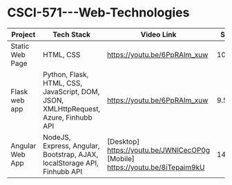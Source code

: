 # CSCI-571---Web-Technologies

Project  | Tech Stack | Video Link | Score | PDF
------------- | ------------- | ------------- | ------------- | -------------
Static Web Page | HTML, CSS | https://youtu.be/6PpRAlm_xuw | 10/10 | [HW3](https://github.com/arshiashaik/CSCI-571---Web-Technologies/blob/main/HW3_Description.pdf)
Flask web app | Python, Flask, HTML, CSS, JavaScript, DOM, JSON, XMLHttpRequest, Azure, Finhubb API | https://youtu.be/6PpRAlm_xuw | 9.5/10 | [HW6](https://github.com/arshiashaik/CSCI-571---Web-Technologies/blob/main/HW6_Description.pdf)
Angular Web App | NodeJS, Express, Angular, Bootstrap, AJAX, localStorage API, Finhubb API | [Desktop] https://youtu.be/JWNlCecOP0g [Mobile]  https://youtu.be/8iTepaim9kU | 14.4/15 | [HW8](https://github.com/arshiashaik/CSCI-571---Web-Technologies/blob/main/HW8_Description.pdf)
